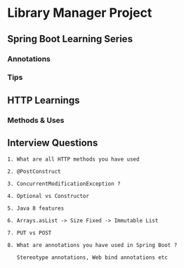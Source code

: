 # Library Manager Project

## Spring Boot Learning Series

### Annotations

### Tips

## HTTP Learnings

### Methods & Uses

## Interview Questions

	1. What are all HTTP methods you have used

	2. @PostConstruct

	3. ConcurrentModificationException ?

	4. Optional vs Constructor 

	5. Java 8 features

	6. Arrays.asList -> Size Fixed -> Immutable List

	7. PUT vs POST

	8. What are annotations you have used in Spring Boot ?

	   Stereotype annotations, Web bind annotations etc 